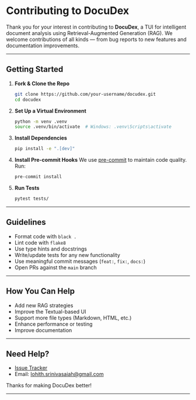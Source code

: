 # Contributing to DocuDex

Thank you for your interest in contributing to **DocuDex**, a TUI for intelligent document analysis using Retrieval-Augmented Generation (RAG). We welcome contributions of all kinds — from bug reports to new features and documentation improvements.

---

## Getting Started

1. **Fork & Clone the Repo**

   ```bash
   git clone https://github.com/your-username/docudex.git
   cd docudex
   ```

2. **Set Up a Virtual Environment**

   ```bash
   python -m venv .venv
   source .venv/bin/activate  # Windows: .venv\Scripts\activate
   ```

3. **Install Dependencies**

   ```bash
   pip install -e ".[dev]"
   ```

4. **Install Pre-commit Hooks**
   We use [pre-commit](https://pre-commit.com/) to maintain code quality. Run:

   ```bash
   pre-commit install
   ```

5. **Run Tests**

   ```bash
   pytest tests/
   ```

---

## Guidelines

* Format code with `black .`
* Lint code with `flake8`
* Use type hints and docstrings
* Write/update tests for any new functionality
* Use meaningful commit messages (`feat:`, `fix:`, `docs:`)
* Open PRs against the `main` branch

---

## How You Can Help

* Add new RAG strategies
* Improve the Textual-based UI
* Support more file types (Markdown, HTML, etc.)
* Enhance performance or testing
* Improve documentation

---

## Need Help?

* [Issue Tracker](https://github.com/lohithsrinivasaiah/docudex/issues)
* Email: [lohith.srinivasaiah@gmail.com](mailto:lohith.srinivasaiah@gmail.com)

Thanks for making DocuDex better!

---
